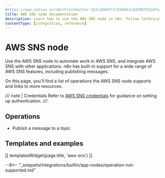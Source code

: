 ```yaml
---
#https://www.notion.so/n8n/Frontmatter-432c2b8dff1f43d4b1c8d20075510fe4
title: AWS SNS node documentation
description: Learn how to use the AWS SNS node in n8n. Follow technical documentation to integrate AWS SNS node into your workflows.
contentType: [integration, reference]
---
```


# AWS SNS node

Use the AWS SNS node to automate work in AWS SNS, and integrate AWS SNS with other applications. n8n has built-in support for a wide range of AWS SNS features, including publishing messages.

On this page, you'll find a list of operations the AWS SNS node supports and links to more resources.

/// note | Credentials
Refer to [AWS SNS credentials](/integrations/builtin/credentials/aws/) for guidance on setting up authentication.
///

## Operations

* Publish a message to a topic

## Templates and examples

<!-- see https://www.notion.so/n8n/Pull-in-templates-for-the-integrations-pages-37c716837b804d30a33b47475f6e3780 -->
[[ templatesWidget(page.title, 'aws-sns') ]]

--8<-- "_snippets/integrations/builtin/app-nodes/operation-not-supported.md"

